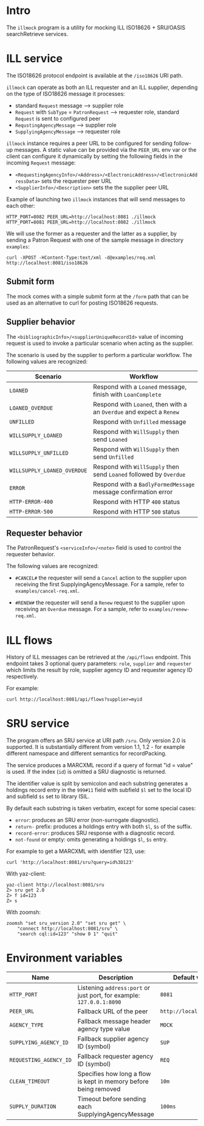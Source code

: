 # Intro

The `illmock` program is a utility for mocking ILL ISO18626 + SRU/OASIS
searchRetrieve services.

# ILL service

The ISO18626 protocol endpoint is available at the `/iso18626` URI path.

`illmock` can operate as both an ILL requester and an ILL supplier, depending
on the type of ISO18626 message it processes:

  * standard `Request` message --> supplier role
  * `Request` with `SubType` = `PatronRequest` --> requester role, standard `Request` is sent to configured peer
  * `RequstingAgencyMessage` --> supplier role
  * `SupplyingAgencyMessage` --> requester role

`illmock` instance requires a peer URL to be configured for sending follow-up messages.
A static value can be provided via the `PEER_URL` env var or the client can configure it
dynamically by setting the following fields in the incoming `Request` message:

  * `<RequestingAgencyInfo>/<Address>/<ElectronicAddress>/<ElectronicAddressData>` sets the requester peer URL
  * `<SupplierInfo>/<Description>` sets the the supplier peer URL

Example of launching two `illmock` instances that will send messages to each
other:

    HTTP_PORT=8082 PEER_URL=http://localhost:8081 ./illmock
    HTTP_PORT=8081 PEER_URL=http://localhost:8082 ./illmock

We will use the former as a requester and the latter as a supplier, by sending
a Patron Request with one of the sample message in directory `examples`:

    curl -XPOST -HContent-Type:text/xml -d@examples/req.xml http://localhost:8081/iso18626

## Submit form

The mock comes with a simple submit form at the `/form` path that can be used as an alternative to curl for posting ISO18626 requests.

## Supplier behavior

The `<bibliographicInfo>/<supplierUniqueRecordId>` value of incoming request is used to
invoke a particular scenario when acting as the supplier.

The scenario is used by the supplier to perform a particular workflow. The
following values are recognized:

| Scenario                  | Workflow                                                             |
|---------------------------|----------------------------------------------------------------------|
|`LOANED`                   | Respond with a `Loaned` message, finish with `LoanComplete`          |
|`LOANED_OVERDUE`           | Respond with `Loaned`, then with a an `Overdue` and expect a `Renew` |
|`UNFILLED`                 | Respond with `Unfilled` message                                      |
|`WILLSUPPLY_LOANED`        | Respond with `WillSupply` then send `Loaned`                         |
|`WILLSUPPLY_UNFILLED`      | Respond with `WillSupply` then send `Unfilled`                       |
|`WILLSUPPLY_LOANED_OVERDUE`| Respond with `WillSupply` then send `Loaned` followed by `Overdue`   |
|`ERROR`                    | Respond with a `BadlyFormedMessage` message confirmation error       |
|`HTTP-ERROR-400`           | Respond with HTTP `400` status                                       |
|`HTTP-ERROR-500`           | Respond with HTTP `500` status                                       |

## Requester behavior

The PatronRequest's `<serviceInfo>/<note>` field is used to control the requester behavior.

The following values are recognized:

  * `#CANCEL#` the requester will send a `Cancel` action to the supplier upon receiving the first SupplyingAgencyMessage.
  For a sample, refer to `examples/cancel-req.xml`.

  * `#RENEW#` the requester will send a `Renew` request to the supplier upon receiving an `Overdue` message.
  For a sample, refer to `examples/renew-req.xml`.

# ILL flows

History of ILL messages can be retrieved at the `/api/flows` endpoint.
This endpoint takes 3 optional query parameters: `role`, `supplier` and `requester`
which limits the result by role, supplier agency ID and requester agency
ID respectively.

For example:

    curl http://localhost:8081/api/flows?supplier=myid

# SRU service

The program offers an SRU service at URI path `/sru`. Only version 2.0
is supported. It is substantially different from version 1.1, 1.2 -
for example different namespace and different semantics for recordPacking.

The service produces a MARCXML record if a query of format "id = value" is
used. If the index (`id`) is omitted a SRU diagnostic is returned.

The identifier value is split by semicolon and each substring generates a holdings record entry
in the `999#11` field with subfield `$l` set to the local ID and subfield `$s` set to library ISIL.

By default each substring is taken verbatim, except for some special cases:

  * `error`: produces an SRU error (non-surrogate diagnostic).
  * `return-` prefix: produces a holdings entry with both `$l`, `$s` of the suffix.
  * `record-error`: produces SRU response with a diagnostic record.
  * `not-found` or empty: omits generating a holdings `$l`, `$s` entry.

For example to get a MARCXML with identifier 123, use:

    curl 'http://localhost:8081/sru?query=id%3D123'

With yaz-client:

    yaz-client http://localhost:8081/sru
    Z> sru get 2.0
    Z> f id=123
    Z> s

With zoomsh:

    zoomsh "set sru_version 2.0" "set sru get" \
        "connect http://localhost:8081/sru" \
        "search cql:id=123" "show 0 1" "quit"

# Environment variables

| Name                  | Description                                                          | Default value         |
|-----------------------|----------------------------------------------------------------------|-----------------------|
|`HTTP_PORT`            | Listening `address:port` or just port, for example: `127.0.0.1:8090` |`8081`                 |
|`PEER_URL`             | Fallback URL of the peer                                             |`http://localhost:8081`|
|`AGENCY_TYPE`          | Fallback message header agency type value                            |`MOCK`                 |
|`SUPPLYING_AGENCY_ID`  | Fallback supplier agency ID (symbol)                                 |`SUP`                  |
|`REQUESTING_AGENCY_ID` | Fallback requester agency ID (symbol)                                |`REQ`                  |
|`CLEAN_TIMEOUT`        | Specifies how long a flow is kept in memory before being removed     |`10m`                  |
|`SUPPLY_DURATION`      | Timeout before sending each SupplyingAgencyMessage                   |`100ms`                |
